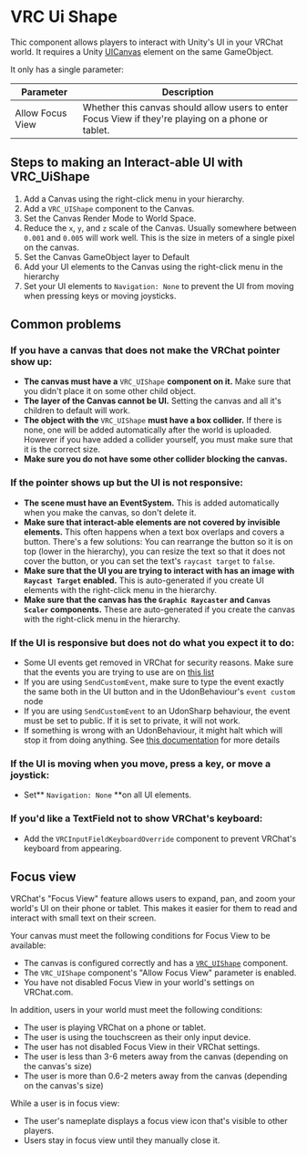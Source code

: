 # VRC Ui Shape

Thic component allows players to interact with Unity's UI in your VRChat world. It requires a Unity [UICanvas](https://docs.unity3d.com/Manual/UICanvas.html) element on the same GameObject.

It only has a single parameter:

| Parameter        | Description                                                                                         |
| ---------------- | --------------------------------------------------------------------------------------------------- |
| Allow Focus View | Whether this canvas should allow users to enter Focus View if they're playing on a phone or tablet. |

## Steps to making an Interact-able UI with VRC_UiShape

1. Add a Canvas using the right-click menu in your hierarchy.
2. Add a `VRC_UIShape` component to the Canvas.
3. Set the Canvas Render Mode to World Space.
4. Reduce the `x`, `y`, and `z` scale of the Canvas. Usually somewhere between `0.001` and `0.005` will work well. This is the size in meters of a single pixel on the canvas.
5. Set the Canvas GameObject layer to Default
6. Add your UI elements to the Canvas using the right-click menu in the hierarchy
7. Set your UI elements to `Navigation: None` to prevent the UI from moving when pressing keys or moving joysticks.

## Common problems

### If you have a canvas that does not make the VRChat pointer show up:

* **The canvas must have a** `VRC_UIShape` **component on it.** Make sure that you didn't place it on some other child object.
* **The layer of the Canvas cannot be UI.** Setting the canvas and all it's children to default will work.
* **The object with the** `VRC_UIShape` **must have a box collider.** If there is none, one will be added automatically after the world is uploaded. However if you have added a collider yourself, you must make sure that it is the correct size.
* **Make sure you do not have some other collider blocking the canvas.** 

### If the pointer shows up but the UI is not responsive:
* **The scene must have an EventSystem.** This is added automatically when you make the canvas, so don't delete it.
* **Make sure that interact-able elements are not covered by invisible elements.** This often happens when a text box overlaps and covers a button. There's a few solutions: You can rearrange the button so it is on top (lower in the hierarchy), you can resize the text so that it does not cover the button, or you can set the text's `raycast target` to `false`.
* **Make sure that the UI you are trying to interact with has an image with `Raycast Target` enabled.** This is auto-generated if you create UI elements with the right-click menu in the hierarchy.
* **Make sure that the canvas has the `Graphic Raycaster` and `Canvas Scaler` components.** These are auto-generated if you create the canvas with the right-click menu in the hierarchy.

### If the UI is responsive but does not do what you expect it to do:

* Some UI events get removed in VRChat for security reasons. Make sure that the events you are trying to use are on [this list](/worlds/udon/ui-events)
* If you are using `SendCustomEvent`, make sure to type the event exactly the same both in the UI button and in the UdonBehaviour's `event custom` node
* If you are using `SendCustomEvent` to an UdonSharp behaviour, the event must be set to public. If it is set to private, it will not work.
* If something is wrong with an UdonBehaviour, it might halt which will stop it from doing anything. See [this documentation](/worlds/udon/debugging-udon-projects#finding-udon-errors) for more details

### If the UI is moving when you move, press a key, or move a joystick:

* Set** `Navigation: None` **on all UI elements.

### If you'd like a TextField not to show VRChat's keyboard:

* Add the `VRCInputFieldKeyboardOverride` component to prevent VRChat's keyboard from appearing.

## Focus view

VRChat's "Focus View" feature allows users to expand, pan, and zoom your world's UI on their phone or tablet. This makes it easier for them to read and interact with small text on their screen.

Your canvas must meet the following conditions for Focus View to be available: 

- The canvas is configured correctly and has a [`VRC_UIShape`](https://creators.vrchat.com/worlds/components/vrc_uishape) component. 
- The `VRC_UIShape` component's "Allow Focus View" parameter is enabled.
- You have not disabled Focus View in your world's settings on VRChat.com.

In addition, users in your world must meet the following conditions:

- The user is playing VRChat on a phone or tablet.
- The user is using the touchscreen as their only input device.
- The user has not disabled Focus View in their VRChat settings.
- The user is less than 3-6 meters away from the canvas (depending on the canvas's size)
- The user is more than 0.6-2 meters away from the canvas (depending on the canvas's size)

While a user is in focus view:
- The user's nameplate displays a focus view icon that's visible to other players.
- Users stay in focus view until they manually close it.
